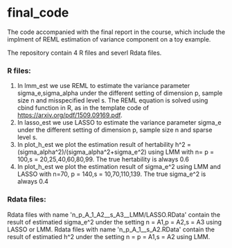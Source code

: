 # final_code
The code accompanied with the final report in the course, which include the implment of REML estimation of variance component on a toy example.

The repository contain 4 R files and severl Rdata files.

### R files:
1. In lmm_est we use REML to estimate the variance parameter sigma_e,sigma_alpha under the different setting of dimension p, sample size n and misspecified level s. The REML equation is solved using cbind function in R, as in the template code of https://arxiv.org/pdf/1509.09169.pdf. 
2. In lasso_est we use LASSO to estimate the variance parameter sigma_e under the different setting of dimension p, sample size n and sparse level s.
3. In plot_h_est we plot the estimation result of hertability h^2 = (sigma_alpha^2)/(sigma_alpha^2+sigma_e^2) using LMM with n= p = 100,s = 20,25,40,60,80,99. The true hertability is always 0.6 
4. In plot_h_est we plot the estimation result of sigma_e^2 using LMM and LASSO with n=70, p = 140,s = 10,70,110,139. The true sigma_e^2 is always 0.4

### Rdata files:
Rdata files with name 'n_p_A_1_A2__s_A3__LMM/LASSO.RData' contain the result of estimatied sigma_e^2 under the setting n = A1,p = A2,s = A3 using LASSO or LMM. 
Rdata files with name 'n_p_A_1__s_A2.RData' contain the result of estimatied h^2 under the setting n = p = A1,s = A2 using LMM.

